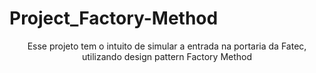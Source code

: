 # Project_Factory-Method

<p align="center">Esse projeto tem o intuito de simular a entrada na portaria da Fatec, utilizando design pattern Factory Method</p>
